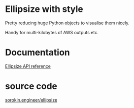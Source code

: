 # Ellipsize with style

Pretty reducing huge Python objects to visualise them nicely.

Handy for multi-kilobytes of AWS outputs etc.

# Documentation

[Ellipsize API reference](api-reference/index.md)

# source code

[sorokin.engineer/ellipsize](https://github.com/andgineer/ellipsize)
